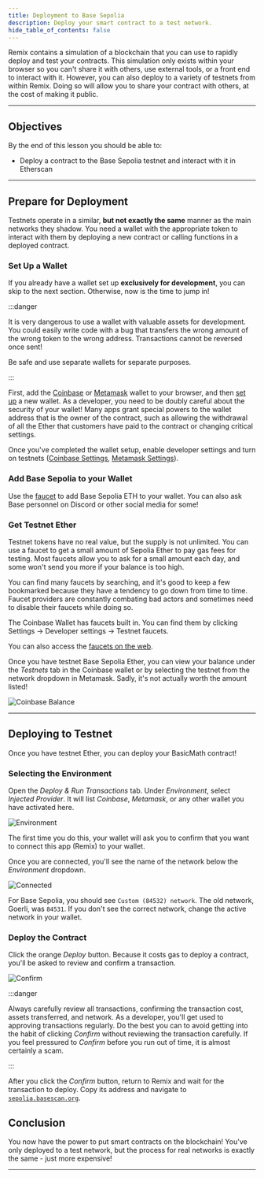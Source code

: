 ```yaml
---
title: Deployment to Base Sepolia
description: Deploy your smart contract to a test network.
hide_table_of_contents: false
---
```


Remix contains a simulation of a blockchain that you can use to rapidly deploy and test your contracts. This simulation only exists within your browser so you can't share it with others, use external tools, or a front end to interact with it. However, you can also deploy to a variety of testnets from within Remix. Doing so will allow you to share your contract with others, at the cost of making it public.

---

## Objectives

By the end of this lesson you should be able to:

- Deploy a contract to the Base Sepolia testnet and interact with it in Etherscan

---

## Prepare for Deployment

Testnets operate in a similar, **but not exactly the same** manner as the main networks they shadow. You need a wallet with the appropriate token to interact with them by deploying a new contract or calling functions in a deployed contract.

### Set Up a Wallet

If you already have a wallet set up **exclusively for development**, you can skip to the next section. Otherwise, now is the time to jump in!

:::danger

It is very dangerous to use a wallet with valuable assets for development. You could easily write code with a bug that transfers the wrong amount of the wrong token to the wrong address. Transactions cannot be reversed once sent!

Be safe and use separate wallets for separate purposes.

:::

First, add the [Coinbase] or [Metamask] wallet to your browser, and then [set up] a new wallet. As a developer, you need to be doubly careful about the security of your wallet! Many apps grant special powers to the wallet address that is the owner of the contract, such as allowing the withdrawal of all the Ether that customers have paid to the contract or changing critical settings.

Once you've completed the wallet setup, enable developer settings and turn on testnets ([Coinbase Settings], [Metamask Settings]).

### Add Base Sepolia to your Wallet

Use the [faucet] to add Base Sepolia ETH to your wallet. You can also ask Base personnel on Discord or other social media for some!

### Get Testnet Ether

Testnet tokens have no real value, but the supply is not unlimited. You can use a faucet to get a small amount of Sepolia Ether to pay gas fees for testing. Most faucets allow you to ask for a small amount each day, and some won't send you more if your balance is too high.

You can find many faucets by searching, and it's good to keep a few bookmarked because they have a tendency to go down from time to time. Faucet providers are constantly combating bad actors and sometimes need to disable their faucets while doing so.

The Coinbase Wallet has faucets built in. You can find them by clicking Settings -> Developer settings -> Testnet faucets.

You can also access the [faucets on the web].

Once you have testnet Base Sepolia Ether, you can view your balance under the _Testnets_ tab in the Coinbase wallet or by selecting the testnet from the network dropdown in Metamask. Sadly, it's not actually worth the amount listed!

![Coinbase Balance](../../assets/images/deployment-to-testnet/balance.png)

---

## Deploying to Testnet

Once you have testnet Ether, you can deploy your BasicMath contract!

### Selecting the Environment

Open the _Deploy & Run Transactions_ tab. Under _Environment_, select _Injected Provider_. It will list _Coinbase_, _Metamask_, or any other wallet you have activated here.

![Environment](../../assets/images/deployment-to-testnet/select-provider.png)

The first time you do this, your wallet will ask you to confirm that you want to connect this app (Remix) to your wallet.

Once you are connected, you'll see the name of the network below the _Environment_ dropdown.

![Connected](../../assets/images/deployment-to-testnet/remix-base-goerli-connected.png)

For Base Sepolia, you should see `Custom (84532) network`. The old network, Goerli, was `84531`. If you don't see the correct network, change the active network in your wallet.

### Deploy the Contract

Click the orange _Deploy_ button. Because it costs gas to deploy a contract, you'll be asked to review and confirm a transaction.

![Confirm](../../assets/images/deployment-to-testnet/base-confirm-transaction.png)

:::danger

Always carefully review all transactions, confirming the transaction cost, assets transferred, and network. As a developer, you'll get used to approving transactions regularly. Do the best you can to avoid getting into the habit of clicking _Confirm_ without reviewing the transaction carefully. If you feel pressured to _Confirm_ before you run out of time, it is almost certainly a scam.

:::

After you click the _Confirm_ button, return to Remix and wait for the transaction to deploy. Copy its address and navigate to [`sepolia.basescan.org`].

## Conclusion

You now have the power to put smart contracts on the blockchain! You've only deployed to a test network, but the process for real networks is exactly the same - just more expensive!

---

<!-- Add reference style links here.  These do not render on the page. -->

[`sepolia.basescan.org`]: https://sepolia.basescan.org/
[coinbase]: https://www.coinbase.com/wallet
[metamask]: https://metamask.io/
[faucet]: https://docs.base.org/tools/network-faucets
[set up]: https://www.youtube.com/watch?v=CZDgLG6jpgw
[coinbase settings]: https://docs.cloud.coinbase.com/wallet-sdk/docs/developer-settings
[Metamask Settings]: https://support.metamask.io/hc/en-us/articles/13946422437147-How-to-view-testnets-in-MetaMask
[etherscan]: https://etherscan.io/
[faucets on the web]: https://coinbase.com/faucets

